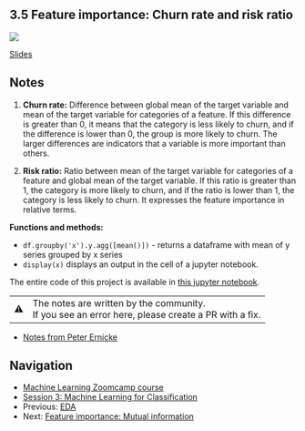 
## 3.5 Feature importance: Churn rate and risk ratio

<a href="https://www.youtube.com/watch?v=fzdzPLlvs40&list=PL3MmuxUbc_hIhxl5Ji8t4O6lPAOpHaCLR"><img src="images/thumbnail-3-05.jpg"></a>

[Slides](https://www.slideshare.net/AlexeyGrigorev/ml-zoomcamp-3-machine-learning-for-classification)


## Notes

1. **Churn rate:** Difference between global mean of the target variable and mean of the target variable for categories of a feature. If this difference is greater than 0, it means that the category is less likely to churn, and if the difference is lower than 0, the group is more likely to churn. The larger differences are indicators that a variable is more important than others. 

2. **Risk ratio:** Ratio between mean of the target variable for categories of a feature and global mean of the target variable. If this ratio is greater than 1, the category is more likely to churn, and if the ratio is lower than 1, the category is less likely to churn. It expresses the feature importance in relative terms. 

**Functions and methods:** 

* `df.groupby('x').y.agg([mean()])` - returns a dataframe with mean of y series grouped by x series 
* `display(x)` displays an output in the cell of a jupyter notebook. 

The entire code of this project is available in [this jupyter notebook](https://github.com/DataTalksClub/machine-learning-zoomcamp/blob/master/03-classification/notebook.ipynb). 


<table>
   <tr>
      <td>⚠️</td>
      <td>
         The notes are written by the community. <br>
         If you see an error here, please create a PR with a fix.
      </td>
   </tr>
</table>

* [Notes from Peter Ernicke](https://knowmledge.com/2023/09/28/ml-zoomcamp-2023-machine-learning-for-classification-part-5/)

## Navigation

* [Machine Learning Zoomcamp course](../)
* [Session 3: Machine Learning for Classification](./)
* Previous: [EDA](04-eda.md)
* Next: [Feature importance: Mutual information](06-mutual-info.md)
